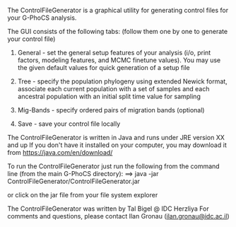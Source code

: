 The ControlFileGenerator is a graphical utility for generating control files for your G-PhoCS analysis.

The GUI consists of the following tabs: (follow them one by one to generate your control file)

1) General - set the general setup features of your analysis (i/o, print factors, modeling features, and MCMC finetune values). You may use the given default values for quick generation of a setup file

2) Tree - specify the population phylogeny using extended Newick format, associate each current population with a set of samples and each ancestral population with an initial split time value for sampling

3) Mig-Bands - specify ordered pairs of migration bands (optional)

4) Save - save your control file locally

The ControlFileGenerator is written in Java and runs under JRE version XX and up
If you don't have it installed on your computer, you may download it from https://java.com/en/download/

To run the ControlFileGenerator just run the following from the command line (from the main G-PhoCS directory):
==> java -jar ControlFileGenerator/ControlFileGenerator.jar

or click on the jar file from your file system explorer



The ControlFileGenerator was written by Tal Bigel @ IDC Herzliya
For comments  and questions, please contact Ilan Gronau (ilan.gronau@idc.ac.il)
